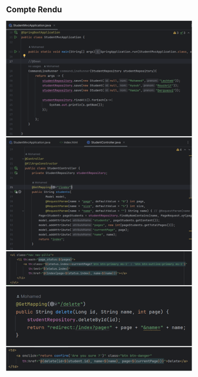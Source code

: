 <h2>Compte Rendu</h2>
<img src="capture/capture1.png">
<img src="capture/capture2.png">
<img src="capture/capture3.png">
<img src="capture/capture4.png">
<img src="capture/capture5.png">
